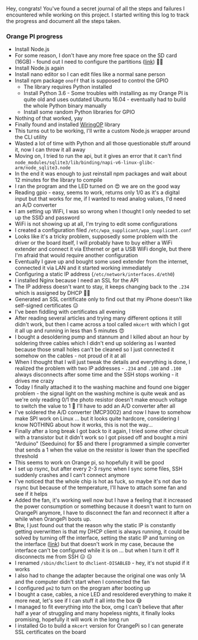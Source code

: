Hey, congrats!
You've found a secret journal of all the steps and failures I encountered while working on this project.
I started writing this log to track the progress and document all the steps taken.

### Orange PI progress

- Install Node.js
- For some reason, I don't have any more free space on the SD card (16GB) - found out I need to configure the partitions ([link](http://www.orangepi.org/orangepibbsen/forum.php?mod=viewthread&tid=844)) 🤷‍♂️ 
- Install Node.js again
- Install nano editor so I can edit files like a normal sane person
- Install npm package `onoff` that is supposed to control the GPIO
    - The library requires Python installed
    - Install Python 3.6 - Some troubles with installing as my Orange PI is quite old and uses outdated Ubuntu 16.04 - eventually had to build the whole Python binary manually
    - Install some random Python libraries for GPIO
- Nothing of that worked, yay
- Finally found and installed [WiringOP](https://github.com/orangepi-xunlong/wiringOP) library
- This turns out to be working, I'll write a custom Node.js wrapper around the CLI utility
- Wasted a lot of time with Python and all those questionable stuff around it, now I can throw it all away
- Moving on, I tried to run the api, but it gives an error that it can't find `node_modules/sqlite3/lib/binding/napi-v6-linux-glibc-arm/node_sqlite3.node`
- In the end it was enough to just reinstall npm packages and wait about 12 minutes for the library to compile
- I ran the program and the LED turned on 😍 we are on the good way
- Reading gpio - easy, seems to work, returns only 1/0 as it's a digital input but that works for me, if I wanted to read analog values, I'd need an A/D converter
- I am setting up WiFi, I was so wrong when I thought I only needed to set up the SSID and password
- WiFi is not showing up at all, I'm trying to edit some configurations
- I created a configuration filed `/etc/wpa_supplicant/wpa_supplicant.conf`
- Looks like it's a tricky problem, supposedly some problem with the driver or the board itself, I will probably have to buy either a WiFi extender and connect it via Ethernet or get a USB WiFi dongle, but there I'm afraid that would require another configuration
- Eventually I gave up and bought some used extender from the internet, connected it via LAN and it started working immediately
- Configuring a static IP address (`/etc/network/interfaces.d/eth0`)
- I installed Nginx because I need an SSL for the API
- The IP address doesn't want to stay, it keeps changing back to the `.234` which is assigned by DHCP 🤷‍♂️ 
- Generated an SSL ceritificate only to find out that my iPhone doesn't like self-signed certificates 😑 
- I've been fiddling with certificates all evening
- After reading several articles and trying many different options it still didn't work, but then I came across a tool called `mkcert` with which I got it all up and running in less than 5 minutes 😍 
- I bought a desoldering pump and  stannum and I killed about an hour by soldering three cables which I didn't end up soldering as I wanted because those small holes can't be cleaned so I just connected it somehow on the cables - not proud of it at all
- When I thought that I will just tweak the details and everything is done, I realized the problem with two IP addresses - `.234` and `.100` and  `.100` always disconnects after some time and the SSH stops working - it drives me crazy
- Today I finally attached it to the washing machine and found one bigger problem - the signal light on the washing mchine is quite weak and as we're only reading 0/1 the photo resistor doesn't make enouch voltage to switch the value to 1 🫤 I'll have to add an A/D converter after all
- I've soldered the A/D converter (MCP3002) and now I have to somehow make SPI work on Linux ... but it looks quite hardcore, considering I know NOTHING about how it works, this is not the way...
- Finally after a long break I got back to it again, I tried some other circuit with a transistor but it didn't work so I got pissed off and bought a mini "Arduino" (Seeduino) for $5 and there I programmed a simple converter that sends a 1 when the value on the resistor is lower than the specified threshold
- This seems to work on Orange pi, so hopefully it will be good
- I set up rsync, but after every 2-3 rsync when I sync some files, SSH suddenly crashes and I can't connect anymore
- I've noticed that the whole chip is hot as fuck, so maybe it's not due to rsync but because of the temperature, I'll have to attach some fan and see if it helps
- Added the fan, it's working well now but I have a feeling that it increased the power consumption or something because it doesn't want to turn on OrangePi anymore, I have to disconnect the fan and reconnect it after a while when OrangePi boots up.
- Btw, I just found out that the reason why the static IP is constantly getting overwritten is that my DHCP client is always running, it could be solved by turning off the interface, setting the static IP and turning on the interface ([link](https://askubuntu.com/questions/459140/why-dhclient-is-still-running-when-i-choose-static-ip)) but that doesn't work in my case, because the interface can't be configured while it is on ... but when I turn it off it disconnects me from SSH 😑 😑 
- I renamed `/sbin/dhclient` to `dhclient-DISABLED` - hey, it's not stupid if it works
- I also had to change the adapter because the original one was only 1A and the computer didn't start when I connected the fan
- I configured `pm2` to turn on the program after booting up
- I bought a case, cables, a nice LED and resoldered everything to make it more neat, let's see if I can stuff it all into the box 😅 
- I managed to fit everything into the box, omg I can't believe that after half a year of struggling and many hopeless nights, it finally looks promising, hopefully it will work in the long run
- I installed Go to build a `mkcert` version for OrangePi so I can generate SSL certificates on the board
